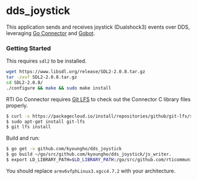 # dds_joystick
This application sends and receives joystick (Dualshock3) events over DDS, leveraging [Go Connector](https://github.com/rticommunity/rticonnextdds-connector-go) and [Gobot](https://github.com/hybridgroup/gobot). 

### Getting Started
This requires `sdl2` to be installed. 
```bash
wget https://www.libsdl.org/release/SDL2-2.0.8.tar.gz
tar -zxvf SDL2-2.0.8.tar.gz
cd SDL2-2.0.8/
./configure && make && sudo make install
```

RTI Go Connector requires [Git LFS](https://github.com/git-lfs/git-lfs/wiki/Installation) to check out the Connector C library files properly. 
```bash
$ curl -s https://packagecloud.io/install/repositories/github/git-lfs/script.deb.sh | sudo bash
$ sudo apt-get install git-lfs
$ git lfs install
```

Build and run:
```bash
$ go get -v github.com/kyoungho/dds_joystick
$ go build ~/go/src/github.com/kyoungho/dds_joystick/js_writer.
$ export LD_LIBRARY_PATH=$LD_LIBRARY_PATH:/go/src/github.com/rticommunity/rticonnextdds-connector-go/rticonnextdds-connector/lib/armv6vfphLinux3.xgcc4.7.2
```

You should replace `armv6vfphLinux3.xgcc4.7.2` with your architecture. 

